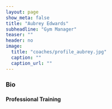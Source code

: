 ```yaml
---
layout: page
show_meta: false
title: "Aubrey Edwards"
subheadline: "Gym Manager"
teaser: ""
header: no
image:
  title: "coaches/profile_aubrey.jpg"
  caption: ""
  caption_url: ""
---
```

### Bio

#### Professional Training
